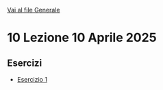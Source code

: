 [Vai al file Generale](../../readme.md)

# 10 Lezione 10 Aprile 2025

## Esercizi

- [Esercizio 1](Esercizi/1_Esercizio/)